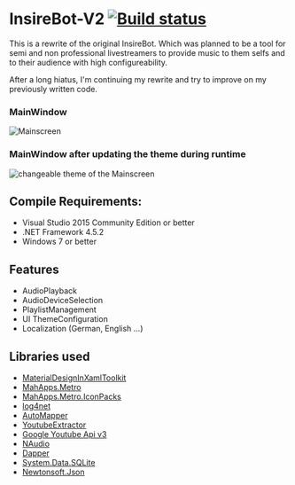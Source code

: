 # InsireBot-V2 [![Build status](https://ci.appveyor.com/api/projects/status/2bgiexw53ktd5lhp?svg=true)](https://ci.appveyor.com/project/Insire/insirebot-v2)
This is a rewrite of the original InsireBot. Which was planned to be a tool for semi and non professional livestreamers to provide music to them selfs and to their audience with high configureability.

After a long hiatus, I'm continuing my rewrite and try to improve on my previously written code.

### MainWindow
![Mainscreen](https://github.com/Insire/InsireBot-V2/blob/master/InsireBot/Screenshots/InsireBot_2017-01-08_18-16-13.png)

### MainWindow after updating the theme during runtime
![changeable theme of the Mainscreen](https://github.com/Insire/InsireBot-V2/blob/master/InsireBot/Screenshots/InsireBot.vshost_2017-01-08_18-35-38.png)

## Compile Requirements:
 - Visual Studio 2015 Community Edition or better
 - .NET Framework 4.5.2
 - Windows 7 or better

## Features
- AudioPlayback
- AudioDeviceSelection
- PlaylistManagement
- UI ThemeConfiguration
- Localization (German, English ...)

## Libraries used
- [MaterialDesignInXamlToolkit](https://github.com/ButchersBoy/MaterialDesignInXamlToolkit)
- [MahApps.Metro](https://github.com/MahApps/MahApps.Metro)
- [MahApps.Metro.IconPacks](https://github.com/MahApps/MahApps.Metro.IconPacks)
- [log4net](https://github.com/apache/log4net)
- [AutoMapper](https://github.com/AutoMapper/AutoMapper)
- [YoutubeExtractor](https://github.com/flagbug/YoutubeExtractor)
- [Google Youtube Api v3](https://www.nuget.org/packages/Google.Apis.youtube.v3/)
- [NAudio](https://github.com/naudio/NAudio)
- [Dapper](https://github.com/StackExchange/dapper-dot-net)
- [System.Data.SQLite](https://system.data.sqlite.org/index.html/doc/trunk/www/index.wiki)
- [Newtonsoft.Json](https://github.com/JamesNK/Newtonsoft.Json)
